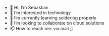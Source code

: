- 👋 Hi, I’m Sebastian
- 👀 I’m interested in technology
- 🌱 I’m currently learning soldering properly
- 💞️ I’m looking to collaborate on cloud solutions
- 📫 How to reach me: via mail ;)

<!---
sebastian-su/sebastian-su is a ✨ special ✨ repository because its `README.md` (this file) appears on your GitHub profile.
You can click the Preview link to take a look at your changes.
--->
